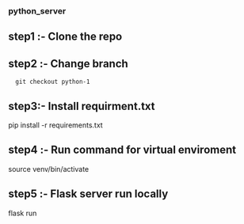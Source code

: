 ### python_server

## step1 :- Clone the repo
## step2 :- Change branch
      git checkout python-1
## step3:- Install requirment.txt
pip install -r requirements.txt
## step4 :- Run command for virtual enviroment
source venv/bin/activate

## step5 :- Flask server run locally
flask run



